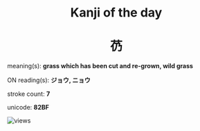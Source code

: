<h1 align="center">Kanji of the day</h1>
<h1 align="center">芿</h1>
<p align="left">meaning(s): <b>grass which has been cut and re-grown, wild grass</b></p>
<p align="left">ON reading(s): <b>ジョウ, ニョウ</b></p>
<p align="left">stroke count: <b>7</b></p>
<p align="left">unicode: <b>82BF</b></p>
<p align="left"><img src="https://komarev.com/ghpvc/?username=tristanwagner-kanjioftheday&label=Views&color=0e75b6&style=flat" alt="views"/></p>
